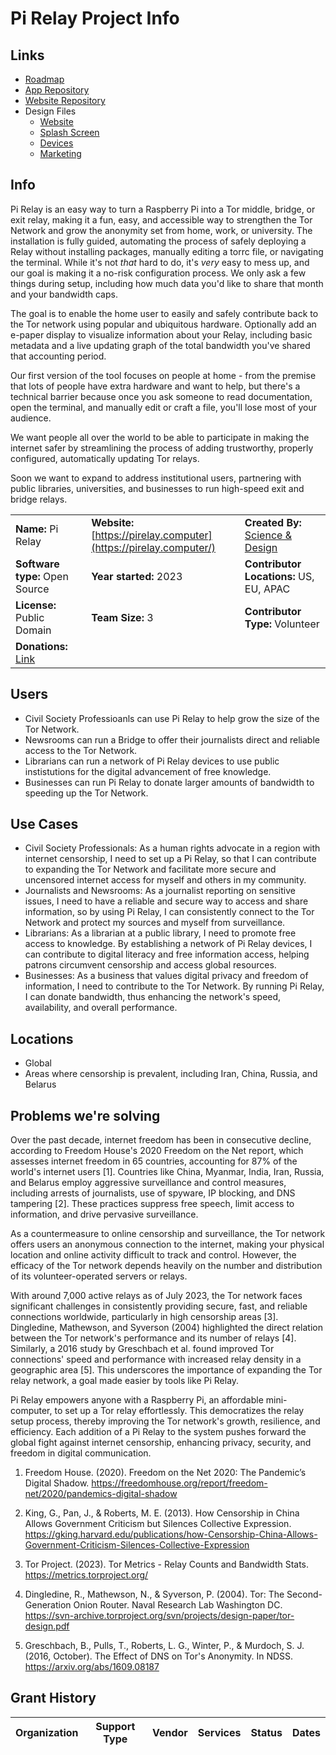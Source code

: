 # **Pi Relay Project Info**

## Links

- [Roadmap](https://github.com/orgs/scidsg/projects/14/views/1)
- [App Repository](https://github.com/scidsg/pi-relay)
- [Website Repository](https://github.com/scidsg/pirelay.computer)
- Design Files
   - [Website](https://www.figma.com/file/sMVeaFDpJEIQOTHr2SRBWt/Pi-Relay-Website?type=design&node-id=1%3A808&mode=design&t=yLPXXIYhk9r1vDno-1)
   - [Splash Screen](https://www.figma.com/file/y9VccPNrUM7jDmy9P0N2Jn/Pi-Relay-Splash-Screen?type=design&node-id=1%3A808&mode=design&t=61aAFJivnOs9XHOA-1)
   - [Devices](https://www.figma.com/file/YHzSBo6okChGcnvN8Q01Ne/Pi-Relay-Devices?type=design&node-id=1%3A808&mode=design&t=K8xkIyICjWvV31bf-1)
   - [Marketing](https://www.figma.com/file/Y8BdOLeo2PZdFESD3Qzhl2/Pi-Relay-Marketing?type=design&node-id=5%3A474&mode=design&t=hh0CFTGoVwdXOjRr-1)  

## Info

Pi Relay is an easy way to turn a Raspberry Pi into a Tor middle, bridge, or exit relay, making it a fun, easy, and accessible way to strengthen the Tor Network and grow the anonymity set from home, work, or university. The installation is fully guided, automating the process of safely deploying a Relay without installing packages, manually editing a torrc file, or navigating the terminal. While it's not *that* hard to do, it's *very* easy to mess up, and our goal is making it a no-risk configuration process. We only ask a few things during setup, including how much data you'd like to share that month and your bandwidth caps.

The goal is to enable the home user to easily and safely contribute back to the Tor network using popular and ubiquitous hardware. Optionally add an e-paper display to visualize information about your Relay, including basic metadata and a live updating graph of the total bandwidth you've shared that accounting period. 

Our first version of the tool focuses on people at home - from the premise that lots of people have extra hardware and want to help, but there's a technical barrier because once you ask someone to read documentation, open the terminal, and manually edit or craft a file, you'll lose most of your audience.

We want people all over the world to be able to participate in making the internet safer by streamlining the process of adding trustworthy, properly configured, automatically updating Tor relays.

Soon we want to expand to address institutional users, partnering with public libraries, universities, and businesses to run high-speed exit and bridge relays.

|  |  |  |
| --- | --- | --- |
| **Name:** Pi Relay | **Website:**<br>[https://pirelay.computer](https://pirelay.computer/) | **Created By:** [Science & Design](https://scidsg.org/) |
| **Software type:** Open Source | **Year started:** 2023 | **Contributor Locations:** US, EU, APAC |
| **License:** Public Domain | **Team Size:** 3 | **Contributor Type:** Volunteer |
| **Donations:** [Link](https://opencollective.com/scidsg/contribute/pi-relay-supporter-61700) | 

## Users

- Civil Society Professioanls can use Pi Relay to help grow the size of the Tor Network.
- Newsrooms can run a Bridge to offer their journalists direct and reliable access to the Tor Network.
- Librarians can run a network of Pi Relay devices to use public instistutions for the digital advancement of free knowledge.
- Businesses can run Pi Relay to donate larger amounts of bandwidth to speeding up the Tor Network.

## Use Cases

- Civil Society Professionals: As a human rights advocate in a region with internet censorship, I need to set up a Pi Relay, so that I can contribute to expanding the Tor Network and facilitate more secure and uncensored internet access for myself and others in my community.
- Journalists and Newsrooms: As a journalist reporting on sensitive issues, I need to have a reliable and secure way to access and share information, so by using Pi Relay, I can consistently connect to the Tor Network and protect my sources and myself from surveillance.
- Librarians: As a librarian at a public library, I need to promote free access to knowledge. By establishing a network of Pi Relay devices, I can contribute to digital literacy and free information access, helping patrons circumvent censorship and access global resources.
- Businesses: As a business that values digital privacy and freedom of information, I need to contribute to the Tor Network. By running Pi Relay, I can donate bandwidth, thus enhancing the network's speed, availability, and overall performance.

## Locations

- Global
- Areas where censorship is prevalent, including Iran, China, Russia, and Belarus

## **Problems we're solving**

Over the past decade, internet freedom has been in consecutive decline, according to Freedom House's 2020 Freedom on the Net report, which assesses internet freedom in 65 countries, accounting for 87% of the world's internet users [1]. Countries like China, Myanmar, India, Iran, Russia, and Belarus employ aggressive surveillance and control measures, including arrests of journalists, use of spyware, IP blocking, and DNS tampering [2]. These practices suppress free speech, limit access to information, and drive pervasive surveillance.

As a countermeasure to online censorship and surveillance, the Tor network offers users an anonymous connection to the internet, making your physical location and online activity difficult to track and control. However, the efficacy of the Tor network depends heavily on the number and distribution of its volunteer-operated servers or relays.

With around 7,000 active relays as of July 2023, the Tor network faces significant challenges in consistently providing secure, fast, and reliable connections worldwide, particularly in high censorship areas [3]. Dingledine, Mathewson, and Syverson (2004) highlighted the direct relation between the Tor network's performance and its number of relays [4]. Similarly, a 2016 study by Greschbach et al. found improved Tor connections' speed and performance with increased relay density in a geographic area [5]. This underscores the importance of expanding the Tor relay network, a goal made easier by tools like Pi Relay.

Pi Relay empowers anyone with a Raspberry Pi, an affordable mini-computer, to set up a Tor relay effortlessly. This democratizes the relay setup process, thereby improving the Tor network's growth, resilience, and efficiency. Each addition of a Pi Relay to the system pushes forward the global fight against internet censorship, enhancing privacy, security, and freedom in digital communication.

1. Freedom House. (2020). Freedom on the Net 2020: The Pandemic’s Digital Shadow. https://freedomhouse.org/report/freedom-net/2020/pandemics-digital-shadow

2. King, G., Pan, J., & Roberts, M. E. (2013). How Censorship in China Allows Government Criticism but Silences Collective Expression. https://gking.harvard.edu/publications/how-Censorship-China-Allows-Government-Criticism-Silences-Collective-Expression

3. Tor Project. (2023). Tor Metrics - Relay Counts and Bandwidth Stats. https://metrics.torproject.org/

4. Dingledine, R., Mathewson, N., & Syverson, P. (2004). Tor: The Second-Generation Onion Router. Naval Research Lab Washington DC. https://svn-archive.torproject.org/svn/projects/design-paper/tor-design.pdf

5. Greschbach, B., Pulls, T., Roberts, L. G., Winter, P., & Murdoch, S. J. (2016, October). The Effect of DNS on Tor's Anonymity. In NDSS. https://arxiv.org/abs/1609.08187

## Grant History

| **Organization** | **Support Type** | **Vendor** | **Services** | **Status** | **Dates** |
| --- | --- | --- | --- | --- | --- |

